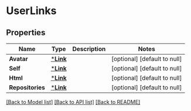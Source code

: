 # UserLinks

## Properties
Name | Type | Description | Notes
------------ | ------------- | ------------- | -------------
**Avatar** | [***Link**](link.md) |  | [optional] [default to null]
**Self** | [***Link**](link.md) |  | [optional] [default to null]
**Html** | [***Link**](link.md) |  | [optional] [default to null]
**Repositories** | [***Link**](link.md) |  | [optional] [default to null]

[[Back to Model list]](../README.md#documentation-for-models) [[Back to API list]](../README.md#documentation-for-api-endpoints) [[Back to README]](../README.md)


